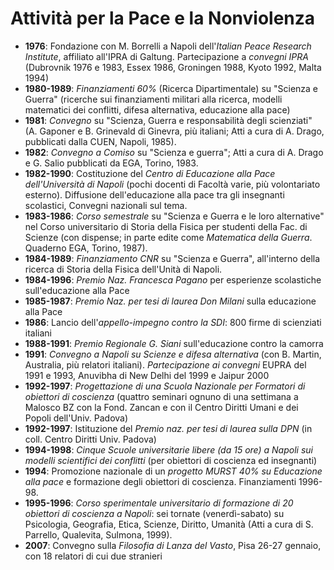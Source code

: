 # Attività per la Pace e la Nonviolenza

* __1976__: Fondazione con M. Borrelli a Napoli dell'_Italian Peace Research Institute_, affiliato all'IPRA di Galtung. Partecipazione a _convegni IPRA_ (Dubrovnik 1976 e 1983, Essex 1986, Groningen 1988, Kyoto 1992, Malta 1994)
* __1980-1989__: _Finanziamenti 60%_ (Ricerca Dipartimentale) su "Scienza e Guerra" (ricerche sui finanziamenti militari alla ricerca, modelli matematici dei conflitti, difesa alternativa, educazione alla pace)
* __1981__: _Convegno_ su "Scienza, Guerra e responsabilità degli scienziati" (A. Gaponer e B. Grinevald di Ginevra, più italiani; Atti a cura di A. Drago, pubblicati dalla CUEN, Napoli, 1985).
* __1982__: _Convegno a Comiso_ su "Scienza e guerra"; Atti a cura di A. Drago e G. Salio pubblicati da EGA, Torino, 1983.
* __1982-1990__: Costituzione del _Centro di Educazione alla Pace dell'Università di Napoli_ (pochi docenti di Facoltà varie, più volontariato esterno). Diffusione dell'educazione alla pace tra gli insegnanti scolastici, Convegni nazionali sul tema.
* __1983-1986__: _Corso semestrale_ su "Scienza e Guerra e le loro alternative" nel Corso universitario di Storia della Fisica per studenti della Fac. di Scienze (con dispense; in parte edite come _Matematica della Guerra_. Quaderno EGA, Torino, 1987).
* __1984-1989__: _Finanziamento CNR_ su "Scienza e Guerra", all'interno della ricerca di Storia della Fisica dell'Unità di Napoli.
* __1984-1996__: _Premio Naz. Francesca Pagano_ per esperienze scolastiche sull'educazione alla Pace
* __1985-1987__: _Premio Naz. per tesi di laurea Don Milani_ sulla educazione alla Pace
* __1986__: Lancio dell'_appello-impegno contro la SDI_: 800 firme di scienziati italiani
* __1988-1991__: _Premio Regionale G. Siani_ sull'educazione contro la camorra
* __1991__: _Convegno a Napoli su Scienze e difesa alternativa_ (con B. Martin, Australia, più relatori italiani). _Partecipazione ai convegni_ EUPRA del 1991 e 1993, Anuvibha di New Delhi del 1999 e Jaipur 2000
* __1992-1997__: _Progettazione di una Scuola Nazionale per Formatori di obiettori di coscienza_ (quattro seminari ognuno di una settimana a Malosco BZ con la Fond. Zancan e con il Centro Diritti Umani e dei Popoli dell'Univ. Padova)
* __1992-1997__: Istituzione del _Premio naz. per tesi di laurea sulla DPN_ (in coll. Centro Diritti Univ. Padova)
* __1994-1998__: _Cinque Scuole universitarie libere (da 15 ore) a Napoli sui modelli scientifici dei conflitti_ (per obiettori di coscienza ed insegnanti)
* __1994__: Promozione nazionale di un _progetto MURST 40% su Educazione alla pace_ e formazione degli obiettori di coscienza. Finanziamenti 1996-98.
* __1995-1996__: _Corso sperimentale universitario di formazione di 20 obiettori di coscienza a Napoli_: sei tornate (venerdì-sabato) su Psicologia, Geografia, Etica, Scienze, Diritto, Umanità (Atti a cura di S. Parrello, Qualevita, Sulmona, 1999).
* __2007__: Convegno sulla _Filosofia di Lanza del Vasto_, Pisa 26-27 gennaio, con 18 relatori di cui due stranieri
